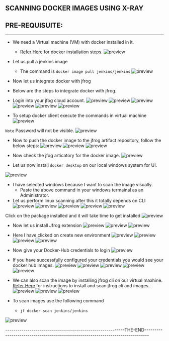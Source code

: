 SCANNING DOCKER IMAGES USING X-RAY
-----------------------------------
## PRE-REQUISUITE:
------------------

* We need a Virtual machine (VM) with docker installed in it.
   * [Refer Here](https://get.docker.com/) for docker installation steps.
![preview](IMAGES.png/xray1.png)
* Let us pull a jenkins image
    * The command is `docker image pull jenkins/jenkins` 
![preview](IMAGES.png/xray2.png)

* Now let us integrate docker with jfrog
* Below are the steps to integrate docker with jfrog.

* Login into your jfog cloud account. 
![preview](IMAGES.png/xray3.png)
![preview](IMAGES.png/xray4.png)
![preview](IMAGES.png/xray5.png)
![preview](IMAGES.png/xray6.png)
![preview](IMAGES.png/xray7.png)
![preview](IMAGES.png/xray8.png)

* To setup docker client execute the commands in virtual machine
![preview](IMAGES.png/xray9.png)

`Note` Password will not be visible.
![preview](IMAGES.png/xray10.png)
* Now to push the docker image to the jfrog artifact repository,  follow the below steps:
![preview](IMAGES.png/xray11.png)
![preview](IMAGES.png/xray12.png)
![preview](IMAGES.png/xray13.png)

* Now check the jfog articatory for the docker image.
![preview](IMAGES.png/xray14.png)

* Let us now install `docker desktop` on our local windows system for UI.

![preview](IMAGES.png/xray15.png)

* I have selected windows because I want to scan the image visually.
    * Paste the above command in your windows termainal as an Administrator.
* Let us perform linux scanning after this it totally depends on CLI
![preview](IMAGES.png/MODIFIED.png)
![preview](IMAGES.png/xray17.png)
![preview](IMAGES.png/xray18.png)
![preview](IMAGES.png/xray19.png)
![preview](IMAGES.png/xray20.png)

Click on the package installed and it will take time to get installed
![preview](IMAGES.png/xray21.png)

* Now let us install Jfrog extension
![preview](IMAGES.png/xray22.png)
![preview](IMAGES.png/xray23.png)
![preview](IMAGES.png/xray24.png)

* Here I have clicked on create new environment
![preview](IMAGES.png/xray25.png)
![preview](IMAGES.png/xray26.png)
![preview](IMAGES.png/xray27.png)
![preview](IMAGES.png/xray28.png)

* Now give your Docker-Hub credentials to login
![preview](IMAGES.png/xray29.png)

* If you have successfully configured your credentials you would see your docker hub images.
![preview](IMAGES.png/xray30.png)
![preview](IMAGES.png/xray31.png)
![preview](IMAGES.png/xray32.png)
![preview](IMAGES.png/xray33.png)
![preview](IMAGES.png/xray34.png)
* We can also scan the image by installing jfrog cli on our virtual maxhine.
[Refer Here](https://jfrog.com/xray-scan-cli/) for instructions to install and scan jfrog cli and images..
![preview](IMAGES.png/xray35.png)
![preview](IMAGES.png/xray36.png)
![preview](IMAGES.png/xray37.png)

* To scan images use the following command
  * `jf docker scan jenkins/jenkins`
  
![preview](IMAGES.png/xray38.png)


-----------------------------------------------------------THE-END--------------------------------------------------------------------------------
